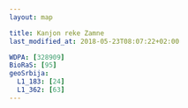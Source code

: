 ```yaml
---
layout: map

title: Kanjon reke Zamne
last_modified_at: 2018-05-23T08:07:22+02:00

WDPA: [328909]
BioRaS: [95]
geoSrbija:
  L1_183: [24]
  L1_362: [63]
---
```

